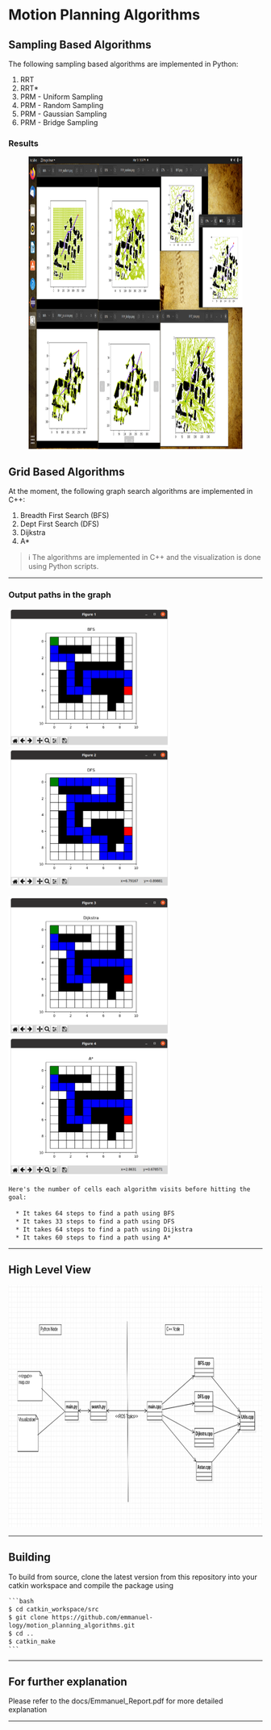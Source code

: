 # Motion Planning Algorithms

## Sampling Based Algorithms
The following sampling based algorithms are implemented in Python:
1. RRT
2. RRT*
3. PRM - Uniform Sampling
4. PRM - Random Sampling
5. PRM - Gaussian Sampling
6. PRM - Bridge Sampling

### Results
<figure>
    <img src="media/sampling_results.png" height="580" width="1080" />
</figure>



## Grid Based Algorithms
At the moment, the following graph search algorithms are implemented in C++:
1. Breadth First Search (BFS)
2. Dept First Search (DFS)
3. Dijkstra
4. A*

> :information_source: The algorithms are implemented in C++ and the visualization is done using Python scripts.

---
### Output paths in the graph 
<p float="left">
  <img src="media/1_BFS.png" width="320" />
  <img src="media/2_DFS.png" width="320" />
</p>

<p float="left">
  <img src="media/3_Dijkstra.png" width="320" />
  <img src="media/4_AStar.png" width="320" />
</p>

~~~
Here's the number of cells each algorithm visits before hitting the goal:
  
  * It takes 64 steps to find a path using BFS
  * It takes 33 steps to find a path using DFS
  * It takes 64 steps to find a path using Dijkstra
  * It takes 60 steps to find a path using A*
~~~

---
## High Level View

<p float="left">
  <img src="media/5_Classes.png" height="480" width="896" />
</p>



---
## Building

To build from source, clone the latest version from this repository into your catkin workspace and compile the package using

	```bash
	$ cd catkin_workspace/src
	$ git clone https://github.com/emmanuel-logy/motion_planning_algorithms.git
	$ cd ..
	$ catkin_make
	```
    
---
## For further explanation

Please refer to the docs/Emmanuel_Report.pdf for more detailed explanation
	
	
---
    
